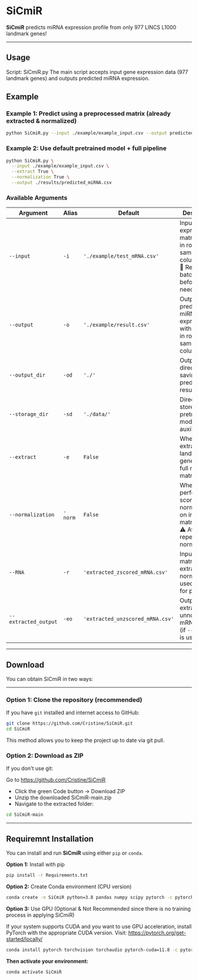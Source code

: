 # SiCmiR
**SiCmiR** predicts miRNA expression profile from only 977 LINCS L1000 landmark genes!

---

## Usage
Script: SiCmiR.py
The main script accepts input gene expression data (977 landmark genes) and outputs predicted miRNA expression.

## Example

### Example 1: Predict using a preprocessed matrix (already extracted & normalized)
```bash
python SiCmiR.py --input ./example/example_input.csv --output predicted_miRNA.csv
```
### Example 2: Use default pretrained model + full pipeline
```bash
python SiCmiR.py \
  --input ./example/example_input.csv \
  --extract True \
  --normalization True \
  --output ./results/predicted_miRNA.csv
```

### Available Arguments

| Argument           | Alias | Default                           | Description |
|--------------------|-------|-----------------------------------|-------------|
| `--input`          | `-i`  | `'./example/test_mRNA.csv'`         | Input mRNA expression matrix (genes in rows, samples in columns).<br>📌 Remove batch effects before use if needed. |
| `--output`         | `-o`  | `'./example/result.csv'`            | Output file: predicted miRNA expression, with miRNAs in rows and samples in columns. |
| `--output_dir`     | `-od` | `'./'`                             | Output directory for saving the predicted results. |
| `--storage_dir`    | `-sd` | `'./data/'`                        | Directory to store pretrained model and auxiliary files. |
| `--extract`        | `-e`  | `False`                            | Whether to extract 977 landmark genes from a full mRNA matrix. |
| `--normalization`  | `-norm` | `False`                          | Whether to perform z-score normalization on input matrix.<br>⚠️ Avoid repeating normalization. |
| `--RNA`            | `-r`  | `'extracted_zscored_mRNA.csv'`    | Input RNA matrix after extraction & normalization, used directly for prediction. |
| `--extracted_output` | `-eo` | `'extracted_unzscored_mRNA.csv'` | Output file for extracted but unnormalized mRNA matrix (if `--extract` is used). |

---
## Download

You can obtain SiCmiR in two ways:

---

### Option 1: Clone the repository (recommended)

If you have `git` installed and internet access to GitHub:

```bash
git clone https://github.com/Cristine/SiCmiR.git
cd SiCmiR
```
This method allows you to keep the project up to date via git pull.

### Option 2: Download as ZIP

If you don't use git:

Go to https://github.com/Cristine/SiCmiR

- Click the green Code button → Download ZIP
- Unzip the downloaded SiCmiR-main.zip
- Navigate to the extracted folder:
```bash
cd SiCmiR-main
```
---
## Requiremnt Installation
You can install and run **SiCmiR** using either `pip` or `conda`.

**Option 1:**  Install with pip
```bash
pip install -r Requirements.txt
```
**Option 2:** Create Conda environment (CPU version)
```bash
conda create -n SiCmiR python=3.8 pandas numpy scipy pytorch -c pytorch -y
```
**Option 3:** Use GPU (Optional & Not Recommended since there is no training process in applying SiCmiR)

If your system supports CUDA and you want to use GPU acceleration, install PyTorch with the appropriate CUDA version. Visit:
https://pytorch.org/get-started/locally/

```bash
conda install pytorch torchvision torchaudio pytorch-cuda=11.8 -c pytorch -c nvidia
```
**Then activate your environment:**
```bash
conda activate SiCmiR
```

